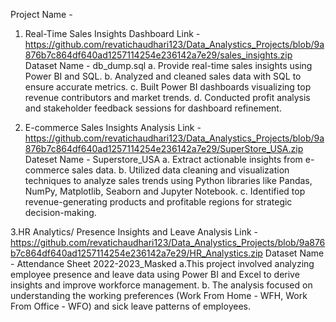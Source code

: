 Project Name - 
1. Real-Time Sales Insights Dashboard
Link - https://github.com/revatichaudhari123/Data_Analystics_Projects/blob/9a876b7c864df640ad1257114254e236142a7e29/sales_insights.zip
Dataset Name  - db_dump.sql
a. Provide real-time sales insights using Power BI and SQL.
b. Analyzed and cleaned sales data with SQL to ensure accurate metrics.
c. Built Power BI dashboards visualizing top revenue contributors and market trends.
d. Conducted profit analysis and stakeholder feedback sessions for dashboard refinement.

2. E-commerce Sales Insights Analysis
Link - https://github.com/revatichaudhari123/Data_Analystics_Projects/blob/9a876b7c864df640ad1257114254e236142a7e29/SuperStore_USA.zip
Dateset Name - Superstore_USA
a. Extract actionable insights from e-commerce sales data.
b. Utilized data cleaning and visualization techniques to analyze sales trends using Python libraries like Pandas, NumPy, Matplotlib, Seaborn and Jupyter Notebook.
c. Identified top revenue-generating products and profitable regions for strategic decision-making.

3.HR Analytics/ Presence Insights and Leave Analysis 
Link - https://github.com/revatichaudhari123/Data_Analystics_Projects/blob/9a876b7c864df640ad1257114254e236142a7e29/HR_Analystics.zip
Dataset Name - Attendance Sheet 2022-2023_Masked
a.This project involved analyzing employee presence and leave data using Power BI and Excel to derive insights and improve workforce management. 
b. The analysis focused on understanding the working preferences (Work From Home - WFH, Work From Office - WFO) and sick leave patterns of employees.

